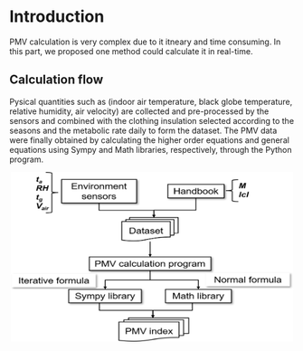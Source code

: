 # Introduction
PMV calculation is very complex due to it itneary and time consuming. In this part, we proposed one method could calculate it in real-time.

## Calculation flow
Pysical quantities such as (indoor air temperature, black globe temperature, relative humidity, air velocity) are collected and pre-processed by the sensors and combined with the clothing insulation selected according to the seasons and the metabolic rate daily to form the dataset. The PMV data were finally obtained by calculating the higher order equations and general equations using Sympy and Math libraries, respectively, through the Python program.
<p align="center">
  <img src="Image/Flow.png" width="500" height='300' alt="Process Flow">
</p>

